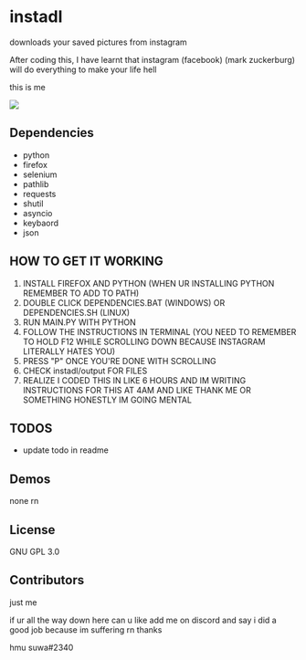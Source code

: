 # instadl
downloads your saved pictures from instagram 

After coding this, I have learnt that instagram (facebook) (mark zuckerburg) will do everything to make your life hell


this is me

<img src="https://cdn.discordapp.com/attachments/879261281473937451/1008103668383481876/15943253.png">


## Dependencies

  - python
  - firefox
  - selenium
  - pathlib
  - requests
  - shutil
  - asyncio
  - keybaord
  - json
  
## HOW TO GET IT WORKING

1. INSTALL FIREFOX AND PYTHON (WHEN UR INSTALLING PYTHON REMEMBER TO ADD TO PATH)
2. DOUBLE CLICK DEPENDENCIES.BAT (WINDOWS) OR DEPENDENCIES.SH (LINUX)
3. RUN MAIN.PY WITH PYTHON
4. FOLLOW THE INSTRUCTIONS IN TERMINAL (YOU NEED TO REMEMBER TO HOLD F12 WHILE SCROLLING DOWN BECAUSE INSTAGRAM LITERALLY HATES YOU)
5. PRESS "P" ONCE YOU'RE DONE WITH SCROLLING
6. CHECK instadl/output FOR FILES
7. REALIZE I CODED THIS IN LIKE 6 HOURS AND IM WRITING INSTRUCTIONS FOR THIS AT 4AM AND LIKE THANK ME OR SOMETHING HONESTLY IM GOING MENTAL

## TODOS
- update todo in readme

## Demos
none rn

## License
GNU GPL 3.0

## Contributors

just me


if ur all the way down here can u like add me on discord and say i did a good job because im suffering rn thanks

hmu suwa#2340
